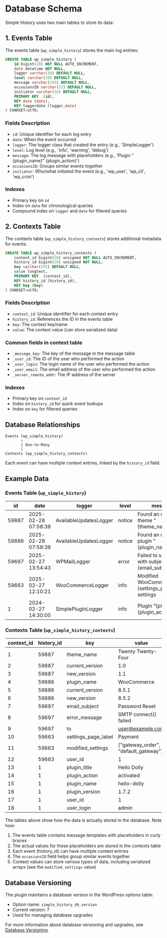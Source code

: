 # Database Schema

Simple History uses two main tables to store its data:

## 1. Events Table

The events table (`wp_simple_history`) stores the main log entries:

```sql
CREATE TABLE wp_simple_history (
    id bigint(20) NOT NULL AUTO_INCREMENT,
    date datetime NOT NULL,
    logger varchar(30) DEFAULT NULL,
    level varchar(20) DEFAULT NULL,
    message varchar(255) DEFAULT NULL,
    occasionsID varchar(32) DEFAULT NULL,
    initiator varchar(16) DEFAULT NULL,
    PRIMARY KEY  (id),
    KEY date (date),
    KEY loggerdate (logger,date)
) CHARSET=utf8;
```

### Fields Description

-   `id`: Unique identifier for each log entry
-   `date`: When the event occurred
-   `logger`: The logger class that created the entry (e.g., 'SimpleLogger')
-   `level`: Log level (e.g., 'info', 'warning', 'debug')
-   `message`: The log message with placeholders (e.g., 'Plugin "{plugin_name}" {plugin_action}')
-   `occasionsID`: Groups similar events together
-   `initiator`: Who/what initiated the event (e.g., 'wp_user', 'wp_cli', 'wp_cron')

### Indexes

-   Primary key on `id`
-   Index on `date` for chronological queries
-   Compound index on `logger` and `date` for filtered queries

## 2. Contexts Table

The contexts table (`wp_simple_history_contexts`) stores additional metadata for events:

```sql
CREATE TABLE wp_simple_history_contexts (
    context_id bigint(20) unsigned NOT NULL AUTO_INCREMENT,
    history_id bigint(20) unsigned NOT NULL,
    key varchar(255) DEFAULT NULL,
    value longtext,
    PRIMARY KEY  (context_id),
    KEY history_id (history_id),
    KEY key (key)
) CHARSET=utf8;
```

### Fields Description

-   `context_id`: Unique identifier for each context entry
-   `history_id`: References the ID in the events table
-   `key`: The context key/name
-   `value`: The context value (can store serialized data)

### Common fields in context table

-   `_message_key`: The key of the message in the message table
-   `_user_id`: The ID of the user who performed the action
-   `_user_login`: The login name of the user who performed the action
-   `_user_email`: The email address of the user who performed the action
-   `_server_remote_addr`: The IP address of the server

### Indexes

-   Primary key on `context_id`
-   Index on `history_id` for quick event lookups
-   Index on `key` for filtered queries

## Database Relationships

```
Events (wp_simple_history)
       ↑
       | One-to-Many
       |
Contexts (wp_simple_history_contexts)
```

Each event can have multiple context entries, linked by the `history_id` field.

## Example Data

### Events Table (`wp_simple_history`)

| id    | date                | logger                 | level  | message                                             | occasionsID                      | initiator |
| ----- | ------------------- | ---------------------- | ------ | --------------------------------------------------- | -------------------------------- | --------- |
| 59887 | 2025-02-28 07:58:39 | AvailableUpdatesLogger | notice | Found an update to theme "{theme_name}"             | 6b19255bcd14dae9d7fa894638f8a487 | wp        |
| 59886 | 2025-02-28 07:58:39 | AvailableUpdatesLogger | notice | Found an update to plugin "{plugin_name}"           | 842ddabd62f3e7e695a94ba0f121e729 | wp        |
| 59697 | 2025-02-27 13:54:43 | WPMailLogger           | error  | Failed to send email with subject "{email_subject}" | 1c94a00d80d514f3333ad2ec08ec0e73 | wp_user   |
| 59663 | 2025-02-27 12:10:21 | WooCommerceLogger      | info   | Modified WooCommerce {settings_page_label} settings | 48685e61a9af36ab4c7a22ca47f85365 | wp_user   |
| 1     | 2024-02-27 14:30:00 | SimplePluginLogger     | info   | Plugin "{plugin_title}" {plugin_action}             | abc123                           | wp_user   |

### Contexts Table (`wp_simple_history_contexts`)

| context_id | history_id | key                 | value                                |
| ---------- | ---------- | ------------------- | ------------------------------------ |
| 1          | 59887      | theme_name          | Twenty Twenty-Four                   |
| 2          | 59887      | current_version     | 1.0                                  |
| 3          | 59887      | new_version         | 1.1                                  |
| 4          | 59886      | plugin_name         | WooCommerce                          |
| 5          | 59886      | current_version     | 8.5.1                                |
| 6          | 59886      | new_version         | 8.5.2                                |
| 7          | 59697      | email_subject       | Password Reset                       |
| 8          | 59697      | error_message       | SMTP connect() failed                |
| 9          | 59697      | to                  | user@example.com                     |
| 10         | 59663      | settings_page_label | Payment                              |
| 11         | 59663      | modified_settings   | ["gateway_order", "default_gateway"] |
| 12         | 59663      | user_id             | 1                                    |
| 13         | 1          | plugin_title        | Hello Dolly                          |
| 14         | 1          | plugin_action       | activated                            |
| 15         | 1          | plugin_name         | hello-dolly                          |
| 16         | 1          | plugin_version      | 1.7.2                                |
| 17         | 1          | user_id             | 1                                    |
| 18         | 1          | user_login          | admin                                |

The tables above show how the data is actually stored in the database. Note how:

1. The events table contains message templates with placeholders in curly braces
2. The actual values for these placeholders are stored in the contexts table
3. Each event (history_id) can have multiple context entries
4. The `occasionsID` field helps group similar events together
5. Context values can store various types of data, including serialized arrays (see the `modified_settings` value)

## Database Versioning

The plugin maintains a database version in the WordPress options table:

-   Option name: `simple_history_db_version`
-   Current version: 7
-   Used for managing database upgrades

For more information about database versioning and upgrades, see [Database Versioning](versioning.md).
